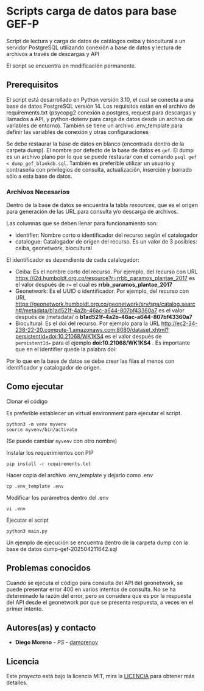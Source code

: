 # Scripts carga de datos para base GEF-P

Script de lectura y carga de datos de catálogos ceiba y biocultural a un servidor PostgreSQL utilizando conexión a base de datos y lectura de archivos a través de descargas y API

El script se encuentra en modificación permanente.

## Prerequisitos

El script está desarrollado en Python versión 3.10, el cual se conecta a una base de datos PostgreSQL versión 14. Los requisitos están en el archivo de requirements.txt (psycopg2 conexión a postgres, request para descargas y llamados a API, y python-dotenv para carga de datos desde un archivo de variables de entorno). También se tiene un archivo .env_template para definir las variables de conexión y otras configuraciones

Se debe restaurar la base de datos en blanco (encontrada dentro de la carpeta dump). El nombre por defecto de la base de datos es `gef`. El dump es un archivo plano por lo que se puede restaurar con el comando `psql gef < dump_gef_blankdb.sql`.
También es preferible utilizar un usuario y contraseña con privilegios de consulta, actualización, inserción y borrado sólo a esta base de datos.

### Archivos Necesarios

Dentro de la base de datos se encuentra la tabla _resources_, que es el origen para generación de las URL para consulta y/o descarga de archivos.

Las columnas que se deben llenar para funcionamiento son:
* identifier: Nombre corto o identificador del recurso según el catalogador
* catalogue: Catalogador de origen del recurso. Es un valor de 3 posibles: ceiba, geonetwork, biocultural

El identificador es dependiente de cada catalogador:
* Ceiba: Es el nombre corto del recurso. Por ejemplo, del recurso con URL https://i2d.humboldt.org.co/resource?r=rrbb_paramos_plantae_2017 es el valor después de `r=` el cual es __rrbb_paramos_plantae_2017__
* Geonetwork: Es el UUID o identificador. Por ejemplo, del recurso con URL https://geonetwork.humboldt.org.co/geonetwork/srv/spa/catalog.search#/metadata/b1ad521f-4a2b-46ac-a644-807bf43360a7 es el valor después de /metadata/ o __b1ad521f-4a2b-46ac-a644-807bf43360a7__
* Biocultural: Es el doi del recurso. Por ejemplo para la URL http://ec2-34-238-22-20.compute-1.amazonaws.com:8080/dataset.xhtml?persistentId=doi:10.21068/WK1KS4 es el valor después de `persistentId=` para el ejemplo __doi:10.21068/WK1KS4__ . Es importante que en el identifier quede la palabra doi:

Por lo que en la base de datos se debe crear las filas al menos con identificador y catalogador de origen.

## Como ejecutar

Clonar el código

Es preferible establecer un virtual environment para ejecutar el script.
```
python3 -m venv myvenv
source myvenv/bin/activate
```
(Se puede cambiar `myvenv` con otro nombre)

Instalar los requerimientos con PIP
```
pip install -r requirements.txt
```

Hacer copia del archivo .env_template y dejarlo como .env
```
cp .env_template .env
```
Modificar los parámetros dentro del .env
```
vi .env
```

Ejecutar el script 

```
python3 main.py
```

Un ejemplo de ejecución se encuentra dentro de la carpeta dump con la base de datos dump-gef-202504211642.sql

## Problemas conocidos

Cuando se ejecuta el código para consulta del API del geonetwork, se puede presentar error 400 en varios intentos de consulta. No se ha determinado la razón del error, pero se considera que es por la respuesta del API desde el geonetwork por que se presenta respuesta, a veces en el primer intento. 

## Autores(as) y contacto

* **Diego Moreno** - *PS* - [damorenov](https://github.com/damorenov)


## Licencia

Este proyecto está bajo la licencia MIT, 
mira la [LICENCIA](https://mit-license.org/) 
para obtener más detalles.

